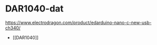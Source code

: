 
# DAR1040-dat

https://www.electrodragon.com/product/edarduino-nano-c-new-usb-ch340/

- [[DAR1040]]